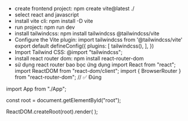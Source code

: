 - create frontend project:  npm create vite@latest ./
- select react and javascript
- install vite cli:  npm install -D vite
- run project: npm run dev
- install tailwindcss: npm install tailwindcss @tailwindcss/vite
- Configure the Vite plugin:
import tailwindcss from '@tailwindcss/vite'
export default defineConfig({
  plugins: [
    tailwindcss(),
  ],
})
- Import Tailwind CSS: @import "tailwindcss";
- install react router dom: npm install react-router-dom
- sử dụng react router bao bọc ứng dụng
import React from "react";
import ReactDOM from "react-dom/client";
import { BrowserRouter } from "react-router-dom";  // ✅ Đúng

import App from "./App";

const root = document.getElementById("root");

ReactDOM.createRoot(root).render(
  <BrowserRouter>
    <App />
  </BrowserRouter>
);
